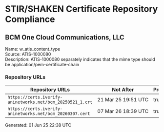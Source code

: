 # STIR/SHAKEN Certificate Repository Compliance

## BCM One Cloud Communications, LLC

Name: w_atis_content_type\
Source: ATIS-1000080\
Description: ATIS-1000080 separately indicates that the mime type should be application/pem-certificate-chain
### Repository URLs

| Repository URLs | Not After |  Problems | Link |
|-----------------|-----------|-----------|------|
| `https://certs.iverify-aninetworks.net/bcm_20250521_1.crt` | 21&#160;Mar&#160;25&#160;19:51&#160;UTC | true | [view](../../REPOS/be889fd97be134a1d6c508cb157d52b4e469c4ec/README.md) |
| `https://certs.iverify-aninetworks.net/bcm_20260307.cert` | 07&#160;Mar&#160;26&#160;18:39&#160;UTC | true | [view](../../REPOS/30ec8356aa51497dbb9cf1921656795bb9bf8744/README.md) |


Generated: 01 Jun 25 22:38 UTC